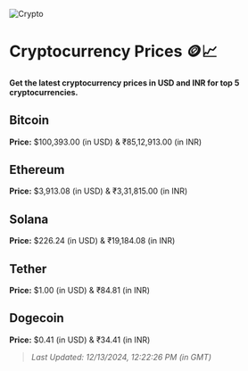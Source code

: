 
![Crypto](https://www.techguide.com.au/wp-content/uploads/2020/11/crypto3.jpeg)

# Cryptocurrency Prices 🪙📈

#### Get the latest cryptocurrency prices in USD and INR for top 5 cryptocurrencies.

## Bitcoin

**Price:** $100,393.00 (in USD) & ₹85,12,913.00 (in INR)

## Ethereum

**Price:** $3,913.08 (in USD) & ₹3,31,815.00 (in INR)

## Solana

**Price:** $226.24 (in USD) & ₹19,184.08 (in INR)

## Tether

**Price:** $1.00 (in USD) & ₹84.81 (in INR)

## Dogecoin

**Price:** $0.41 (in USD) & ₹34.41 (in INR)

> _Last Updated: 12/13/2024, 12:22:26 PM (in GMT)_

